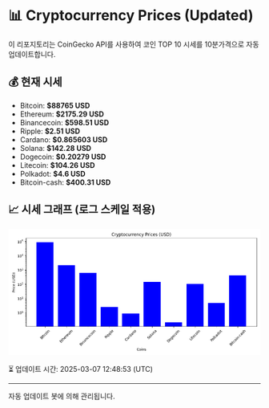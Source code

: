 
# 📊 Cryptocurrency Prices (Updated)

이 리포지토리는 CoinGecko API를 사용하여 코인 TOP 10 시세를 10분가격으로 자동 업데이트합니다.

## 💰 현재 시세
- Bitcoin: **$88765 USD**
- Ethereum: **$2175.29 USD**
- Binancecoin: **$598.51 USD**
- Ripple: **$2.51 USD**
- Cardano: **$0.865603 USD**
- Solana: **$142.28 USD**
- Dogecoin: **$0.20279 USD**
- Litecoin: **$104.26 USD**
- Polkadot: **$4.6 USD**
- Bitcoin-cash: **$400.31 USD**

## 📈 시세 그래프 (로그 스케일 적용)
![Crypto Prices](crypto_prices.png)

⏳ 업데이트 시간: 2025-03-07 12:48:53 (UTC)

---
자동 업데이트 봇에 의해 관리됩니다.
